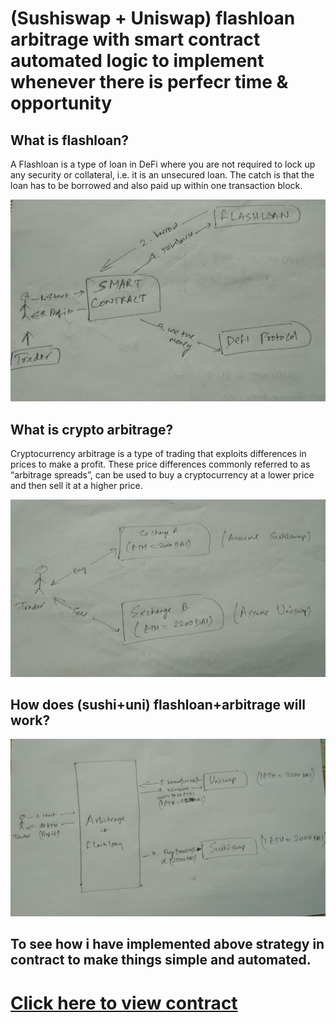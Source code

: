 # (Sushiswap + Uniswap) flashloan arbitrage with smart contract automated logic to implement whenever there is perfecr time & opportunity


## What is flashloan?
A Flashloan is a type of loan in DeFi where you are not required to lock up any security or collateral, i.e. it is an unsecured loan. The catch is that the loan has to be borrowed and also paid up within one transaction block.

![flashloan](https://github.com/Developer-piyush/UniSushi/blob/main/shots/1.jpg)

## What is crypto arbitrage?
Cryptocurrency arbitrage is a type of trading that exploits differences in prices to make a profit. These price differences commonly referred to as “arbitrage spreads”, can be used to buy a cryptocurrency at a lower price and then sell it at a higher price.

![arb](https://github.com/Developer-piyush/UniSushi/blob/main/shots/2.jpg)

## How does (sushi+uni) flashloan+arbitrage will work?
![](https://github.com/Developer-piyush/UniSushi/blob/main/shots/3.jpg)


## To see how i have implemented above strategy in contract to make things simple and automated.
# [Click here to view contract](https://github.com/Developer-piyush/UniSushi/tree/main/contracts)
